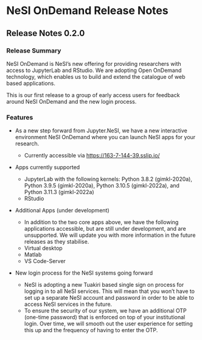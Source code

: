 # NeSI OnDemand Release Notes

## Release Notes 0.2.0

### Release Summary

NeSI OnDemand is NeSI’s new offering for providing researchers with access to JupyterLab and RStudio. We are adopting Open OnDemand technology, which enables us to build and extend the catalogue of web based applications.

This is our first release to a group of early access users for feedback around NeSI OnDemand and the new login process.

### Features

- As a new step forward from Jupyter.NeSI, we have a new interactive environment NeSI OnDemand where you can launch NeSI apps for your research.
  - Currently accessible via https://163-7-144-39.sslip.io/

- Apps currently supported
  - JupyterLab with the following kernels: Python 3.8.2 (gimkl-2020a), Python 3.9.5 (gimkl-2020a), Python 3.10.5 (gimkl-2022a), and Python 3.11.3 (gimkl-2022a) 
  - RStudio

- Additional Apps (under development)
  - In addition to the two core apps above, we have the following applications accessible, but are still under development, and are unsupported. We will update you with more information in the future releases as they stabilise.
  - Virtual desktop
  - Matlab
  - VS Code-Server

- New login process for the NeSI systems going forward
  - NeSI is adopting a new Tuakiri based single sign on process for logging in to all NeSI services. This will mean that you won’t have to set up a separate NeSI account and password in order to be able to access NeSI services in the future.
  - To ensure the security of our system, we have an additional OTP (one-time password) that is enforced on top of your institutional login. Over time, we will smooth out the user experience for setting this up and the frequency of having to enter the OTP.
